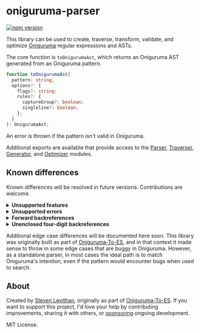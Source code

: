 # oniguruma-parser

[![npm version][npm-version-src]][npm-version-href]

This library can be used to create, traverse, transform, validate, and optimize [Oniguruma](https://github.com/kkos/oniguruma) regular expressions and ASTs.

The core function is `toOnigurumaAst`, which returns an Oniguruma AST generated from an Oniguruma pattern.

```ts
function toOnigurumaAst(
  pattern: string,
  options?: {
    flags?: string;
    rules?: {
      captureGroup?: boolean;
      singleline?: boolean;
    };
  }
): OnigurumaAst;
```

An error is thrown if the pattern isn't valid in Oniguruma.

Additional exports are available that provide access to the [Parser](https://github.com/slevithan/oniguruma-parser/tree/main/src/parser), [Traverser](https://github.com/slevithan/oniguruma-parser/tree/main/src/traverser), [Generator](https://github.com/slevithan/oniguruma-parser/tree/main/src/generator), and [Optimizer](https://github.com/slevithan/oniguruma-parser/tree/main/src/optimizer) modules.

## Known differences

Known differences will be resolved in future versions. Contributions are welcome.

<details>
  <summary><b>Unsupported features</b></summary>

The following rarely-used features throw errors since they aren't yet supported:

- Rarely-used character specifiers: Non-A-Za-z with `\cx`, `\C-x`; meta `\M-x`, `\M-\C-x`; bracketed octals `\o{…}`; octal UTF-8 encoded bytes (≥ `\200`).
- Code point sequences: `\x{H H …}`, `\o{O O …}`.
- Absent expressions `(?~|…|…)`, stoppers `(?~|…)`, and clearers `(?~|)`.
- Conditionals: `(?(…)…)`, etc.
- Callouts: `(?{…})`, `(*…)`, etc.
- Relative forward backreferences `\k<+N>` and backrefences with recursion level.
- Flags `y{g}`/`y{w}` (grapheme boundary modes); whole-pattern modifiers `C` (don't capture group), `I` (ignore-case is ASCII), `L` (find longest); flags `D`, `P`, `S`, `W` (digit/POSIX/space/word is ASCII) within mode modifiers.

Despite these gaps, more than 99.99% of real-world Oniguruma regexes are supported, based on a sample of ~55k regexes used in TextMate grammars (conditionals were used in three regexes, and other unsupported features weren't used at all). Some of the Oniguruma features above are so exotic that they aren't used in *any* public code on GitHub.
</details>

<details>
  <summary><b>Unsupported errors</b></summary>

The following don't yet throw errors, but should:

- Special characters that are invalid in backreference names when referencing a valid group with that name.
  - Named backreferences should use a more restricted set of allowed characters than named groups and subroutines.
  - An error is already thrown for backreference names that include `-` or `+`.
- Subroutines used in ways that resemble infinite recursion.
  - Such subroutines error at compile time in Oniguruma.
</details>

<details>
  <summary><b>Forward backreferences</b></summary>

This library currently treats it as an error if numbered backreferences come before their referenced group.

- Most such placements are mistakes and can never match, due to Oniguruma's behavior for backreferences to nonparticipating groups.
- Erroring matches the behavior of named backreferences.
- For unenclosed backreferences, this affects only `\1`–`\9`. It's not a backreference in the first place if using `\10` or higher and not as many capturing groups are defined to the left (it's an octal or identity escape).

Additionally, this library doesn't yet support the `\k<+N>`/`\k'+N'` syntax for relative *forward* backreferences.
</details>

<details>
  <summary><b>Unenclosed four-digit backreferences</b></summary>

Although enclosed `\k<…>`/`\k'…'` supports any number of digits (assuming the backreference refers to a valid capturing group), unenclosed backreferences currently support only up to three digits (`\999`). Oniguruma supports `\1000` and higher when as many capturing groups are defined, but note that Oniguruma regexes with more than 999 captures never actually work, due to an apparent bug (they fail to match anything, with no error). Tested in Oniguruma 6.9.8 via `vscode-oniguruma`.
</details>

Additional edge case differences will be documented here soon. This library was originally built as part of [Oniguruma-To-ES](https://github.com/slevithan/oniguruma-to-es), and in that context it made sense to throw in some edge cases that are buggy in Oniguruma. However, as a standalone parser, in most cases the ideal path is to match Oniguruma's intention, even if the pattern would encounter bugs when used to search.

## About

Created by [Steven Levithan](https://github.com/slevithan), originally as part of [Oniguruma-To-ES](https://github.com/slevithan/oniguruma-to-es). If you want to support this project, I'd love your help by contributing improvements, sharing it with others, or [sponsoring](https://github.com/sponsors/slevithan) ongoing development.

MIT License.

<!-- Badges -->

[npm-version-src]: https://img.shields.io/npm/v/oniguruma-parser?color=78C372
[npm-version-href]: https://npmjs.com/package/oniguruma-parser
